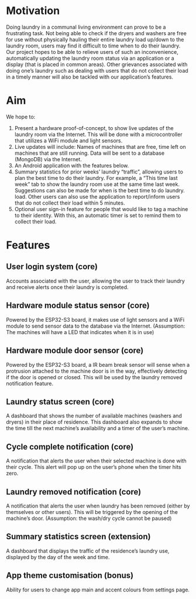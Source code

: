 # **Motivation**
Doing laundry in a communal living environment can prove to be a frustrating task. Not being able to check if the dryers and washers are free for use without physically hauling their entire laundry load up/down to the laundry room, users may find it difficult to time when to do their laundry. Our project hopes to be able to relieve users of such an inconvenience, automatically updating the laundry room status via an application or a display (that is placed in common areas). Other grievances associated with doing one’s laundry such as dealing with users that do not collect their load in a timely manner will also be tackled with our application’s features.

# **Aim** 
We hope to:
1. Present a hardware proof-of-concept, to show live updates of the laundry room via the Internet. This will be done with a microcontroller that utilizes a WiFi module and light sensors.  
2. Live updates will include: Names of machines that are free, time left on machines that are still running. Data will be sent to a database (MongoDB) via the Internet.
3. An Android application with the features below.
4. Summary statistics for prior weeks’ laundry “traffic”, allowing users to plan the best time to do their laundry. For example, a “This time last week” tab to show the laundry room use at the same time last week. Suggestions can also be made for when is the best time to do laundry. load. Other users can also use the application to report/inform users that do not collect their load within 5 minutes. 
5. Optional user sign-in feature for people that would like to tag a machine to their identity. With this, an automatic timer is set to remind them to collect their load.

# **Features**
## **User login system (core)**
Accounts associated with the user, allowing the user to track their laundry and receive alerts once their laundry is completed. 
## **Hardware module status sensor (core)**
Powered by the ESP32-S3 board, it makes use of light sensors and a WiFi module to send sensor data to the database via the Internet. (Assumption: The machines will have a LED that indicates when it is in use)
## **Hardware module door sensor (core)**
Powered by the ESP32-S3 board, a IR beam break sensor will sense when a protrusion attached to the machine door is in the way, effectively detecting if the door is opened or closed. This will be used by the laundry removed notification feature. 
## **Laundry status screen (core)**
A dashboard that shows the number of available machines (washers and dryers) in their place of residence. This dashboard also expands to show the time till the next machine’s availability and a timer of the user’s machine.
## **Cycle complete notification (core)**
A notification that alerts the user when their selected machine is done with their cycle. This alert will pop up on the user’s phone when the timer hits zero.
## **Laundry removed notification (core)**
A notification that alerts the user when laundry has been removed (either by themselves or other users). This will be triggered by the opening of the machine’s door. (Assumption: the wash/dry cycle cannot be paused)
## **Summary statistics screen (extension)**
A dashboard that displays the traffic of the residence’s laundry use, displayed by the day of the week and time.
## **App theme customisation (bonus)**
Ability for users to change app main and accent colours from settings page.


